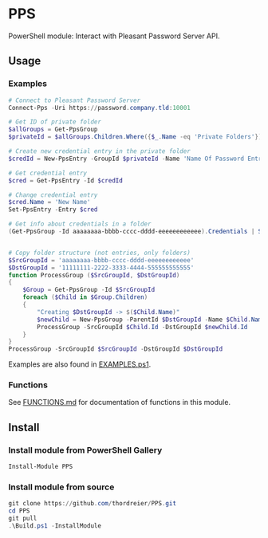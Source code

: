 # PPS

PowerShell module: Interact with Pleasant Password Server API.

## Usage

### Examples

```powershell
# Connect to Pleasant Password Server
Connect-Pps -Uri https://password.company.tld:10001

# Get ID of private folder
$allGroups = Get-PpsGroup
$privateId = $allGroups.Children.Where({$_.Name -eq 'Private Folders'}).Item(0).Children.Item(0).Id

# Create new credential entry in the private folder
$credId = New-PpsEntry -GroupId $privateId -Name 'Name Of Password Entry' -Username 'username' -Password 'P@ssw0rd' | Select-Object -ExpandProperty Id

# Get credential entry
$cred = Get-PpsEntry -Id $credId

# Change credential entry
$cred.Name = 'New Name'
Set-PpsEntry -Entry $cred

# Get info about credentials in a folder
(Get-PpsGroup -Id aaaaaaaa-bbbb-cccc-dddd-eeeeeeeeeeee).Credentials | Select-Object -Property Id,Name,Username


# Copy folder structure (not entries, only folders)
$SrcGroupId = 'aaaaaaaa-bbbb-cccc-dddd-eeeeeeeeeeee'
$DstGroupId = '11111111-2222-3333-4444-555555555555'
function ProcessGroup ($SrcGroupId, $DstGroupId)
{
    $Group = Get-PpsGroup -Id $SrcGroupId
    foreach ($Child in $Group.Children)
    {
        "Creating $DstGroupId -> $($Child.Name)"
        $newChild = New-PpsGroup -ParentId $DstGroupId -Name $Child.Name
        ProcessGroup -SrcGroupId $Child.Id -DstGroupId $newChild.Id
    }
}
ProcessGroup -SrcGroupId $SrcGroupId -DstGroupId $DstGroupId

```

Examples are also found in [EXAMPLES.ps1](EXAMPLES.ps1).

### Functions

See [FUNCTIONS.md](FUNCTIONS.md) for documentation of functions in this module.

## Install

### Install module from PowerShell Gallery

```powershell
Install-Module PPS
```

### Install module from source

```powershell
git clone https://github.com/thordreier/PPS.git
cd PPS
git pull
.\Build.ps1 -InstallModule
```
